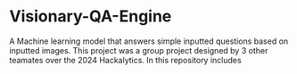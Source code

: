 # Visionary-QA-Engine
A Machine learning model that answers simple inputted questions based on inputted images. 
This project was a group project designed by 3 other teamates over the 2024 Hackalytics. In this repository includes 
